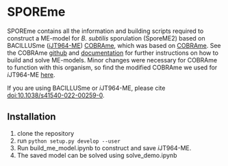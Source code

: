# SPOREme

SPOREme contains all the information and building scripts required to construct a ME-model for *B. subtilis* sporulation (SporeME2) based on BACILLUSme ([*i*JT964-ME](https://www.nature.com/articles/s41540-022-00259-0)) [COBRAme](https://github.com/jdtibochab/bacillusme), which was based on [COBRAme](https://github.com/sbrg/cobrame). See the COBRAme
[github](https://github.com/sbrg/cobrame) and 
[documentation](https://cobrame.readthedocs.io) for further instructions on 
how to build and solve ME-models. Minor changes were necessary for COBRAme to function with this organism, so find the modified COBRAme we used for *i*JT964-ME [here](https://github.com/jdtibochab/cobrame).

If you are using BACILLUSme or *i*JT964-ME, please cite [doi:10.1038/s41540-022-00259-0](https://www.nature.com/articles/s41540-022-00259-0).


## Installation

1. clone the repository
2. run ```python setup.py develop --user```
3. Run build_me_model.ipynb to construct and save *i*JT964-ME.
4. The saved model can be solved using solve_demo.ipynb
